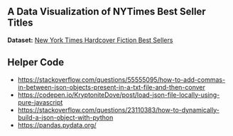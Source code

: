 ## A Data Visualization of NYTimes Best Seller Titles

**Dataset:** [New York Times Hardcover Fiction Best Sellers](https://www.kaggle.com/cmenca/new-york-times-hardcover-fiction-best-sellers
)

## Helper Code

* https://stackoverflow.com/questions/55555095/how-to-add-commas-in-between-json-objects-present-in-a-txt-file-and-then-conver
* https://codepen.io/KryptoniteDove/post/load-json-file-locally-using-pure-javascript
* https://stackoverflow.com/questions/23110383/how-to-dynamically-build-a-json-object-with-python
* https://pandas.pydata.org/
